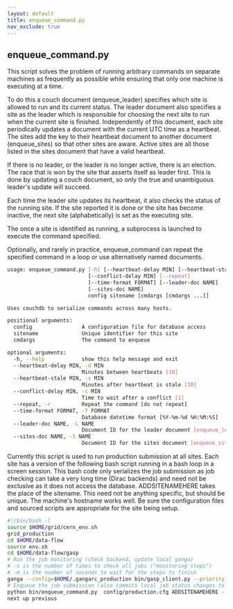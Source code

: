 ```yaml
---
layout: default
title: enqueue_command.py
nav_exclude: true
---
```


## enqueue_command.py

This script solves the problem of running arbitrary commands on separate machines as frequently as possible while ensuring that only one machine is executing at a time.

To do this a couch document (enqueue_leader) specifies which site is allowed to run and its current status. The leader document also specifies a site as the leader which is responsible for choosing the next site to run when the current site is finished. Independently of this document, each site periodically updates a document with the current UTC time as a heartbeat. The sites add the key to their heartbeat document to another document (enqueue_sites) so that other sites are aware. Active sites are all those listed in the sites document that have a valid heartbeat.

If there is no leader, or the leader is no longer active, there is an election. The race that is won by the site that asserts itself as leader first. This is done by updating a couch document, so only the true and unambiguous leader's update will succeed.

Each time the leader site updates its heartbeat, it also checks the status of the running site. If the site reported it is done or the site has become inactive, the next site (alphabetically) is set as the executing site.

The once a site is identified as running, a subprocess is launched to execute the command specified.

Optionally, and rarely in practice, enqueue_command can repeat the specified command in a loop or use alternatively named documents.
```bash
usage: enqueue_command.py [-h] [--heartbeat-delay MIN] [--heartbeat-stale MIN]
                          [--conflict-delay MIN] [--repeat]
                          [--time-format FORMAT] [--leader-doc NAME]
                          [--sites-doc NAME]
                          config sitename [cmdargs [cmdargs ...]]

Uses couchdb to serialize commands across many hosts.

positional arguments:
  config                A configuration file for database access
  sitename              Unique identifier for this site
  cmdargs               The command to enqueue

optional arguments:
  -h, --help            show this help message and exit
  --heartbeat-delay MIN, -d MIN
                        Minutes between heartbeats [10]
  --heartbeat-stale MIN, -s MIN
                        Minutes after heartbeat is stale [30]
  --conflict-delay MIN, -c MIN
                        Time to wait after a conflict [1]
  --repeat, -r          Repeat the command [do not repeat]
  --time-format FORMAT, -T FORMAT
                        Database datetime format [%Y-%m-%d %H:%M:%S]
  --leader-doc NAME, -L NAME
                        Document ID for the leader document [enqueue_leader]
  --sites-doc NAME, -S NAME
                        Document ID for the sites document [enqueue_sites]
```
Currently this script is used to run production submission at all sites. Each site has a version of the following bash script running in a bash loop in a screen session. This bash code only serializes the job submission as job checking can take a very long time (Dirac backends) and need not be exclusive as it does not access the database. ADDSITENAMEHERE takes the place of the sitename. This need not be anything specific, but should be unique. The machine's hostname works well. Be sure the configuration files and sourced scripts are appropriate for the site being setup.
```bash
#!/bin/bash -l
source $HOME/grid/cern_env.sh
grid_production
cd $HOME/data-flow
source env.sh
cd $HOME/data-flow/gasp
# Run the job monitoring (check backend, update local ganga)
# -s is the number of times to check all jobs ("monitoring steps")
# -m is the number of seconds to wait for the steps to finish 
ganga --config=$HOME/.gangarc_production bin/gasp_client.py --priority -c config/production.cfg -m 120 -s 2 --mononly
# Enqueue the job submission (also commits local job status changes to couch database)
python bin/enqueue_command.py  config/production.cfg ADDSITENAMEHERE -- ganga --no-mon --config=$HOME/.gangarc_production bin/gasp_client.py --priority -c config/production.cfg --nomon
next up previous
```
